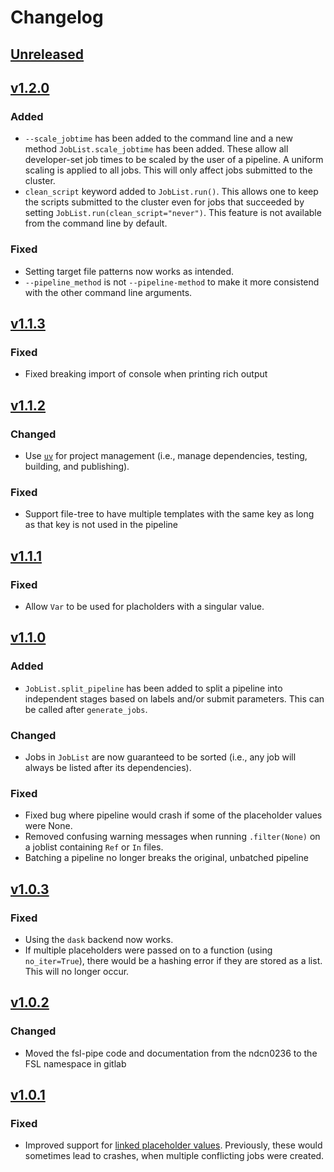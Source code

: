 # Changelog
## [Unreleased]
## [v1.2.0]
### Added
- `--scale_jobtime` has been added to the command line and a new method `JobList.scale_jobtime` has been added. These allow all developer-set job times to be scaled by the user of a pipeline. A uniform scaling is applied to all jobs. This will only affect jobs submitted to the cluster.
- `clean_script` keyword added to `JobList.run()`. This allows one to keep the scripts submitted to the cluster even for jobs that succeeded by setting `JobList.run(clean_script="never")`. This feature is not available from the command line by default.
### Fixed
- Setting target file patterns now works as intended.
- `--pipeline_method` is not `--pipeline-method` to make it more consistend with the other command line arguments.
## [v1.1.3]
### Fixed
- Fixed breaking import of console when printing rich output
## [v1.1.2]
### Changed
- Use [`uv`](https://docs.astral.sh/uv/) for project management (i.e., manage dependencies, testing, building, and publishing).
### Fixed
- Support file-tree to have multiple templates with the same key as long as that key is not used in the pipeline
## [v1.1.1]
### Fixed
- Allow `Var` to be used for placholders with a singular value.
## [v1.1.0]
### Added
- `JobList.split_pipeline` has been added to split a pipeline into independent stages based on labels and/or submit parameters. This can be called after `generate_jobs`.
### Changed
- Jobs in `JobList` are now guaranteed to be sorted (i.e., any job will always be listed after its dependencies).
### Fixed
- Fixed bug where pipeline would crash if some of the placeholder values were None.
- Removed confusing warning messages when running `.filter(None)` on a joblist containing `Ref` or `In` files.
- Batching a pipeline no longer breaks the original, unbatched pipeline
## [v1.0.3]
### Fixed
- Using the `dask` backend now works.
- If multiple placeholders were passed on to a function (using `no_iter=True`), there would be a hashing error if they are stored as a list. This will no longer occur.
## [v1.0.2]
### Changed
- Moved the fsl-pipe code and documentation from the ndcn0236 to the FSL namespace in gitlab
## [v1.0.1]
### Fixed
- Improved support for [linked placeholder values](https://open.win.ox.ac.uk/pages/fsl/file-tree/tutorial.html#linked-placholder-values). Previously, these would sometimes lead to crashes, when multiple conflicting jobs were created.

[Unreleased]: https://git.fmrib.ox.ac.uk/fsl/fsl-pipe/-/compare/v1.2.0...main
[v1.2.0]: https://git.fmrib.ox.ac.uk/fsl/fsl-pipe/-/compare/v1.1.3...v1.2.0
[v1.1.3]: https://git.fmrib.ox.ac.uk/fsl/fsl-pipe/-/compare/v1.1.2...v1.1.3
[v1.1.2]: https://git.fmrib.ox.ac.uk/fsl/fsl-pipe/-/compare/v1.1.1...v1.1.2
[v1.1.1]: https://git.fmrib.ox.ac.uk/fsl/fsl-pipe/-/compare/v1.1.0...v1.1.1
[v1.1.0]: https://git.fmrib.ox.ac.uk/fsl/fsl-pipe/-/compare/v1.0.3...v1.1.0
[v1.0.3]: https://git.fmrib.ox.ac.uk/fsl/fsl-pipe/-/compare/v1.0.2...v1.0.3
[v1.0.2]: https://git.fmrib.ox.ac.uk/fsl/fsl-pipe/-/compare/v1.0.1...v1.0.2
[v1.0.1]: https://git.fmrib.ox.ac.uk/fsl/fsl-pipe/-/compare/v1.0.0...v1.0.1
